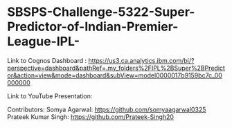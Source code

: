 # SBSPS-Challenge-5322-Super-Predictor-of-Indian-Premier-League-IPL-
Link to Cognos Dashboard : https://us3.ca.analytics.ibm.com/bi/?perspective=dashboard&pathRef=.my_folders%2FIPL%2BSuper%2BPredictor&action=view&mode=dashboard&subView=model0000017b9159bc7c_00000000

Link to YouTube Presentation:

Contributors:
Somya Agarwal: https://github.com/somyaagarwal0325
Prateek Kumar Singh: https://github.com/Prateek-Singh20
